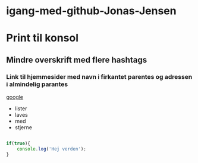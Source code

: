 # igang-med-github-Jonas-Jensen

# Print til konsol

## Mindre overskrift med flere hashtags

### Link til hjemmesider med navn i firkantet parentes og adressen i almindelig parantes
[google](http://google.dk)

* lister
* laves 
* med
* stjerne
```javascript

if(true){
    console.log('Hej verden');
}

```